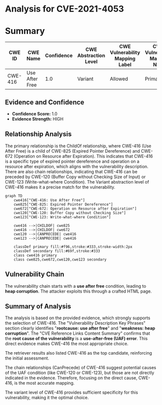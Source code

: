 # Analysis for CVE-2021-4053

# Summary
| CWE ID | CWE Name | Confidence | CWE Abstraction Level | CWE Vulnerability Mapping Label | CWE-Vulnerability Mapping Notes |
|---|---|---|---|---|---|
| CWE-416 | Use After Free | 1.0 | Variant | Allowed | Primary CWE |

## Evidence and Confidence

*   **Confidence Score:** 1.0
*   **Evidence Strength:** HIGH

## Relationship Analysis
The primary relationship is the ChildOf relationship, where CWE-416 (Use After Free) is a child of CWE-825 (Expired Pointer Dereference) and CWE-672 (Operation on Resource after Expiration). This indicates that CWE-416 is a specific type of expired pointer dereference and operation on a resource after expiration, which aligns with the vulnerability description. There are also chain relationships, indicating that CWE-416 can be preceded by CWE-120 (Buffer Copy without Checking Size of Input) or CWE-123 (Write-what-where Condition). The Variant abstraction level of CWE-416 makes it a precise match for the vulnerability.

```mermaid
graph TD
    cwe416["CWE-416: Use After Free"]
    cwe825["CWE-825: Expired Pointer Dereference"]
    cwe672["CWE-672: Operation on Resource after Expiration"]
    cwe120["CWE-120: Buffer Copy without Checking Size"]
    cwe123["CWE-123: Write-what-where Condition"]

    cwe416 -->|CHILDOF| cwe825
    cwe416 -->|CHILDOF| cwe672
    cwe120 -->|CANPRECEDE| cwe416
    cwe123 -->|CANPRECEDE| cwe416

    classDef primary fill:#f96,stroke:#333,stroke-width:2px
    classDef secondary fill:#69f,stroke:#333
    class cwe416 primary
    class cwe825,cwe672,cwe120,cwe123 secondary
```

## Vulnerability Chain
The vulnerability chain starts with a **use after free** condition, leading to **heap corruption**. The attacker exploits this through a crafted HTML page.

## Summary of Analysis
The analysis is based on the provided evidence, which strongly supports the selection of CWE-416. The "Vulnerability Description Key Phrases" section clearly identifies "**rootcause:** **use after free**" and "**weakness:** **heap corruption**". The "CVE Reference Links Content Summary" confirms that the **root cause of the vulnerability** is a **use-after-free (UAF) error**. This direct evidence makes CWE-416 the most appropriate choice.

The retriever results also listed CWE-416 as the top candidate, reinforcing the initial assessment.

The chain relationships (CanPrecede) of CWE-416 suggest potential causes of the UAF condition (like CWE-120 or CWE-123), but those are not directly indicated in the evidence. Therefore, focusing on the direct cause, CWE-416, is the most accurate mapping.

The variant level of CWE-416 provides sufficient specificity for this vulnerability, making it the optimal choice.